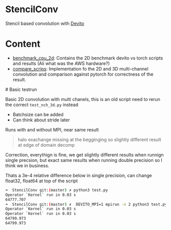 # StencilConv

Stencil based convolution with [Devito](https://github.com/devitocodes/devito/commits/master)

# Content

- [benchmark_cpu_2d](https://github.com/mloubout/StencilConv/tree/master/benchmark_cpu_2d): Contains the 2D benchmark devito vs torch scripts and results (Ali what was the AWS hardware?)
- [compare_scrips](https://github.com/mloubout/StencilConv/tree/master/compare_scripts): Implementation fo the 2D and 3D multi-channel convolution and comparison against pytorch for correctness of the result.


# Basic testrun

Basic 2D convolution with multi chanels, this is an old script need to rerun the correct `test_nch_3d.py` instead

- Batchsize can be added
- Can think about stride later

Runs with and without MPI, near same result
> halo exachange missing at the begginging so slightly different result at edge of domain decomp

Correction, everythign is fine, we get slightly different results when runnign single precsion, but exact same results when running double precision
so I think we in business.

Thats a 3e-4 relative difference below in single precision, can change float32, float64 at top of the script

```bash
➜  StencilConv git:(master) ✗ python3 test.py                                              
Operator `Kernel` run in 0.03 s
64777.707
➜  StencilConv git:(master) ✗  DEVITO_MPI=1 mpirun -n 2 python3 test.py
Operator `Kernel` run in 0.03 s
Operator `Kernel` run in 0.03 s
64799.973
64799.973
```
